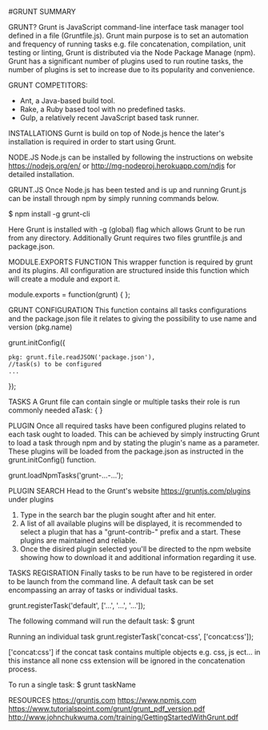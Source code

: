 #GRUNT SUMMARY

GRUNT?
Grunt is JavaScript command-line interface task manager tool defined in a file (Gruntfile.js).
Grunt main purpose is to set an automation and frequency of running tasks e.g. file concatenation, compilation, unit testing or linting, Grunt is distributed via the Node Package Manage (npm).
Grunt has a significant number of plugins used to run routine tasks, the number of plugins is set to increase due to its popularity and convenience.

<!-- commonly
Gruntfile - that contains code to configure tasks, load existing plugins and/or create custom tasks.
Tasks are the modules that perform a specified job. They are defined in the Gruntfile. -->

GRUNT COMPETITORS:
- Ant, a Java-based build tool.
- Rake, a Ruby based tool with no predefined tasks.
- Gulp, a relatively recent JavaScript based task runner.

INSTALLATIONS
Gurnt is build on top of Node.js hence the later's installation is required in order to start using Grunt.

NODE.JS
Node.js can be installed by following the instructions on website https://nodejs.org/en/ or http://mg-nodeproj.herokuapp.com/ndjs for detailed installation.


GRUNT.JS
Once Node.js has been tested and is up and running Grunt.js can be install through npm by simply running commands below.

$ npm install -g grunt-cli

Here Grunt is installed with -g (global) flag which allows Grunt to be run from any directory.
Additionally Grunt requires two files gruntfile.js and package.json.


MODULE.EXPORTS FUNCTION
This wrapper function is required by grunt and its plugins.
All configuration are structured inside this function which will create a module and export it.

  module.exports = function(grunt) { };

GRUNT CONFIGURATION
This function contains all tasks configurations and the package.json file it relates to giving the possibility to use name and version (pkg.name)

  grunt.initConfig({

    pkg: grunt.file.readJSON('package.json'),
    //task(s) to be configured
    ...
  });


TASKS
A Grunt file can contain single or multiple tasks their role is run commonly needed
  aTask: { }


PLUGIN
Once all required tasks have been configured plugins related to each task ought to loaded.
This can be achieved by simply instructing Grunt to load a task through npm and by stating the plugin's name as a parameter. These plugins will be loaded from the package.json as instructed in the grunt.initConfig() function.

  grunt.loadNpmTasks('grunt-...-...');

PLUGIN SEARCH
Head to the Grunt's website https://gruntjs.com/plugins under plugins
1) Type in the search bar the plugin sought after and hit enter.
2) A list of all available plugins will be displayed, it is recommended to select a plugin that has a "grunt-contrib-" prefix and a start. These plugins are maintained and reliable.
3) Once the disired plugin selected you'll be directed to the npm website showing how to download it and additional information regarding it use.

TASKS REGISRATION
Finally tasks to be run have to be registered in order to be launch from the command line.
A default task can be set encompassing an array of tasks or individual tasks.

  grunt.registerTask('default', ['...', '...', '...']);

The following command will run the default task:
$ grunt

Running an individual task
  grunt.registerTask('concat-css', ['concat:css']);

['concat:css'] if the concat task contains multiple objects e.g. css, js ect... in this instance all none css extension will be ignored in the concatenation process.

To run a single task:
$ grunt taskName



RESOURCES
https://gruntjs.com
https://www.npmjs.com
https://www.tutorialspoint.com/grunt/grunt_pdf_version.pdf
http://www.johnchukwuma.com/training/GettingStartedWithGrunt.pdf
